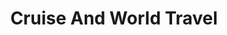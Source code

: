 ---
title: "Cruise And World Travel"
url: /fairfield/cruise-and-world-travel/
shop: travel agency
---